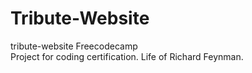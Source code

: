 # Tribute-Website
 tribute-website Freecodecamp\
 Project for coding certification. Life of Richard Feynman.
